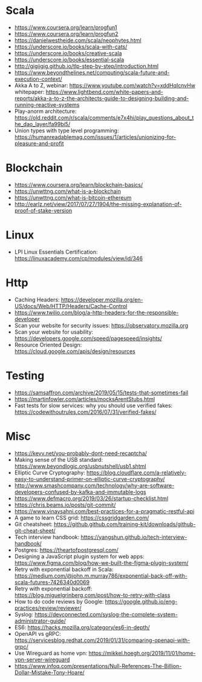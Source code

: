 # Scala
- https://www.coursera.org/learn/progfun1
- https://www.coursera.org/learn/progfun2
- https://danielwestheide.com/scala/neophytes.html
- https://underscore.io/books/scala-with-cats/
- https://underscore.io/books/creative-scala
- https://underscore.io/books/essential-scala
- http://gigiigig.github.io/tlp-step-by-step/introduction.html
- https://www.beyondthelines.net/computing/scala-future-and-execution-context/
- Akka A to Z, webinar: https://www.youtube.com/watch?v=xddHqIcnvHw whitepaper: https://www.lightbend.com/white-papers-and-reports/akka-a-to-z-the-architects-guide-to-designing-building-and-running-reactive-systems
- Play-anorm architecture: https://old.reddit.com/r/scala/comments/e7x4hi/play_questions_about_the_dao_layer/fa99bi5/
- Union types with type level programming: https://humanreadablemag.com/issues/1/articles/unionizing-for-pleasure-and-profit

# Blockchain
- https://www.coursera.org/learn/blockchain-basics/
- https://unwttng.com/what-is-a-blockchain
- https://unwttng.com/what-is-bitcoin-ethereum
- http://earlz.net/view/2017/07/27/1904/the-missing-explanation-of-proof-of-stake-version

# Linux
-  LPI Linux Essentials Certification: https://linuxacademy.com/cp/modules/view/id/346

# Http
- Caching Headers: https://developer.mozilla.org/en-US/docs/Web/HTTP/Headers/Cache-Control
- https://www.twilio.com/blog/a-http-headers-for-the-responsible-developer
- Scan your website for security issues: https://observatory.mozilla.org
- Scan your website for usability: https://developers.google.com/speed/pagespeed/insights/
- Resource Oriented Design: https://cloud.google.com/apis/design/resources

# Testing
- https://samsaffron.com/archive/2019/05/15/tests-that-sometimes-fail
- https://martinfowler.com/articles/mocksArentStubs.html
- Fast tests for slow services: why you should use verified fakes: https://codewithoutrules.com/2016/07/31/verified-fakes/

# Misc
- https://kevv.net/you-probably-dont-need-recaptcha/
- Making sense of the USB standard: https://www.beyondlogic.org/usbnutshell/usb1.shtml
- Elliptic Curve Cryptography: https://blog.cloudflare.com/a-relatively-easy-to-understand-primer-on-elliptic-curve-cryptography/
- http://www.smashcompany.com/technology/why-are-software-developers-confused-by-kafka-and-immutable-logs
- https://www.defmacro.org/2019/03/26/startup-checklist.html
- https://chris.beams.io/posts/git-commit/
- https://www.vinaysahni.com/best-practices-for-a-pragmatic-restful-api
- A game to learn CSS grid: https://cssgridgarden.com/
- Git cheatsheet: https://github.github.com/training-kit/downloads/github-git-cheat-sheet/
- Tech interview handbook: https://yangshun.github.io/tech-interview-handbook/
- Postgres: https://theartofpostgresql.com/
- Designing a JavaScript plugin system for web apps: https://www.figma.com/blog/how-we-built-the-figma-plugin-system/
- Retry with exponential backoff in Scala: https://medium.com/@john.m.murray786/exponential-back-off-with-scala-futures-7426340d0069
- Retry with exponential backoff: https://blog.miguelgrinberg.com/post/how-to-retry-with-class
- How to do code reviews by Google: https://google.github.io/eng-practices/review/reviewer/
- Syslog: https://devconnected.com/syslog-the-complete-system-administrator-guide/
- ES6: https://hacks.mozilla.org/category/es6-in-depth/
- OpenAPI vs gRPC: https://servicesblog.redhat.com/2019/01/31/comparing-openapi-with-grpc/
- Use Wireguard as home vpn: https://mikkel.hoegh.org/2019/11/01/home-vpn-server-wireguard
- https://www.infoq.com/presentations/Null-References-The-Billion-Dollar-Mistake-Tony-Hoare/
